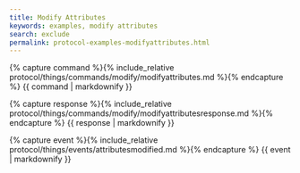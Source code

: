 ```yaml
---
title: Modify Attributes
keywords: examples, modify attributes
search: exclude
permalink: protocol-examples-modifyattributes.html
---
```


{% capture command %}{% include_relative protocol/things/commands/modify/modifyattributes.md %}{% endcapture %}
{{ command | markdownify }}

{% capture response %}{% include_relative protocol/things/commands/modify/modifyattributesresponse.md %}{% endcapture %}
{{ response | markdownify }}

{% capture event %}{% include_relative protocol/things/events/attributesmodified.md %}{% endcapture %}
{{ event | markdownify }}

